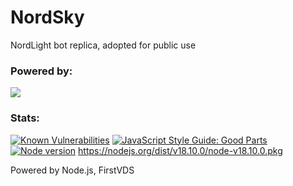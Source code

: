 # NordSky
NordLight bot replica, adopted for public use

### Powered by: 
<img src="https://img.shields.io/badge/MongoDB-4EA94B?style=for-the-badge&logo=mongodb&logoColor=white" />


### Stats:
[![Known Vulnerabilities](https://snyk.io/test/npm/{name}/badge.svg)](https://snyk.io/test/npm/{name})
[![JavaScript Style Guide: Good Parts](https://img.shields.io/badge/code%20style-goodparts-brightgreen.svg?style=flat)](https://github.com/dwyl/goodparts "JavaScript The Good Parts")
[![Node version](https://img.shields.io/node/v/[NPM-MODULE-NAME].svg?style=flat)](http://nodejs.org/download/) https://nodejs.org/dist/v18.10.0/node-v18.10.0.pkg

Powered by Node.js, FirstVDS
